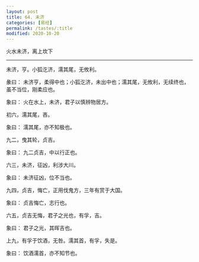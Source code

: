 ```yaml
---
layout: post
title: 64. 未济
categories: [易经]
permalink: /tastes/:title
modified: 2020-10-20
---
```


火水未济，离上坎下

---

未济，亨。小狐汔济，濡其尾，无攸利。

彖曰： 未济亨，柔得中也；小狐汔济，未出中也；濡其尾，无攸利，无续终也，虽不当位，刚柔应也。

象曰： 火在水上，未济，君子以慎辨物居方。

初六，濡其尾，吝。

象曰： 濡其尾，亦不知极也。

九二，曳其轮，贞吉。

象曰： 九二贞吉，中以行正也。

六三，未济，征凶，利涉大川。

象曰： 未济征凶，位不当也。

九四，贞吉，悔亡，正用伐鬼方，三年有赏于大国。

象曰： 贞吉悔亡，志行也。

六五，贞吉无悔，君子之光也，有孚，吉。

象曰： 君子之光，其晖吉也。

上九，有孚于饮酒，无咎。濡其首，有孚，失是。

象曰： 饮酒濡首，亦不知节也。
